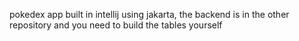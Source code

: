 pokedex app built in intellij using jakarta, the backend is in the other repository and you need to build the tables yourself
